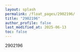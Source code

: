 ```yaml
---
layout: splash
permalink: /float_pages/2902196/
title: "2902196"
author_profile: false
last_modified_at: 2025-06-13
toc: false
---
```

 
2902196
